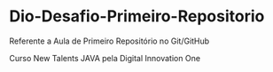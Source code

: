 # Dio-Desafio-Primeiro-Repositorio
Referente a Aula de Primeiro Repositório no Git/GitHub

Curso New Talents JAVA pela Digital Innovation One
